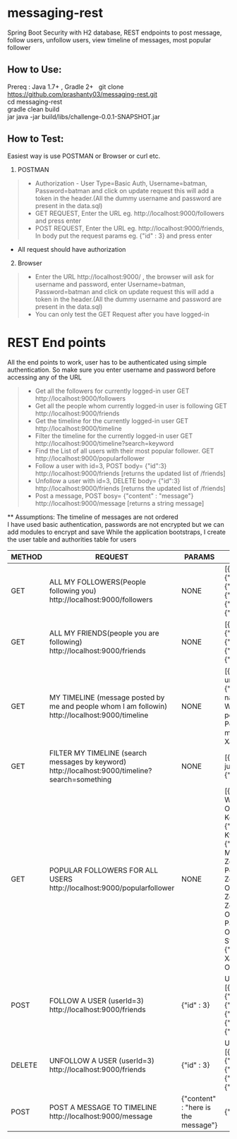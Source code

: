 # messaging-rest  
Spring Boot Security with H2 database, REST endpoints to post message, follow users, unfollow users, view timeline of messages, most popular follower 

## How to Use:  
Prereq : Java 1.7+ , Gradle 2+  
git clone https://github.com/prashanty03/messaging-rest.git  
cd messaging-rest  
gradle clean build  
jar java -jar build/libs/challenge-0.0.1-SNAPSHOT.jar  

## How to Test:
Easiest way is use POSTMAN or Browser or curl etc.
1. POSTMAN  
  > * Authorization - User Type=Basic Auth, Username=batman, Password=batman and click on update request this will add a token in the header.(All the dummy username and password are present in the data.sql)
  > * GET REQUEST, Enter the URL eg. http://localhost:9000/followers and press enter  
  > * POST REQUEST, Enter the URL eg. http://localhost:9000/friends, In body put the request params eg. {"id" : 3} and press enter  
  * All request should have authorization  
  
2. Browser
  > * Enter the URL http://localhost:9000/ , the browser will ask for username and password, enter Username=batman, Password=batman and click on update request this will add a token in the header.(All the dummy username and password are present in the data.sql)  
  > * You can only test the GET Request after you have logged-in
  

# REST End points
All the end points to work, user has to be authenticated using simple authentication. So make sure you enter username and password before accessing any of the URL

> * Get all the followers for currently logged-in user GET http://localhost:9000/followers  
> * Get all the people whom currently logged-in user is following GET http://localhost:9000/friends  
> * Get the timeline for the currently logged-in user  GET http://localhost:9000/timeline  
> * Filter the timeline for the currently logged-in user GET http://localhost:9000/timeline?search=keyword  
> * Find the List of all users with their most popular follower. GET http://localhost:9000/popularfollower  
> * Follow a user with id=3, POST body= {"id":3} http://localhost:9000/friends [returns the updated list of /friends]  
> * Unfollow a user with id=3, DELETE body= {"id":3} http://localhost:9000/friends [returns the updated list of /friends]  
> * Post a message, POST bosy= {"content" : "message"} http://localhost:9000/message [returns a string message]  

** Assumptions:
The timeline of messages are not ordered  
I have used basic authentication, passwords are not encrypted but we can add modules to encrypt and save
While the application bootstraps, I create the user table and authorities table for users





METHOD    |REQUEST                               |PARAMS                 | RESPONSE                                      |
----------|--------------------------------------|-----------------------|------------------------------------------------
GET | ALL MY FOLLOWERS(People following you)  http://localhost:9000/followers | NONE                      | [{"id":10,"handle":"profx","name":"Charles Xavier"},{"id":8,"handle":"spiderman","name":"Peter Parker"},{"id":5,"handle":"alfred","name":"Alfred Pennyworth"},{"id":3,"handle":"catwoman","name":"Selina Kyle"},{"id":6,"handle":"dococ","name":"Otto Octavius"},{"id":9,"handle":"ironman","name":"Tony Stark"}] |  
GET | ALL MY FRIENDS(people you are following)  http://localhost:9000/friends | NONE | [{"id":8,"handle":"spiderman","name":"Peter Parker"},{"id":10,"handle":"profx","name":"Charles Xavier"},{"id":5,"handle":"alfred","name":"Alfred Pennyworth"},{"id":4,"handle":"daredevil","name":"Matt Murdock"},{"id":2,"handle":"superman","name":"Clark Kent"}]|
GET | MY TIMELINE (message posted by me and people whom I am followin)  http://localhost:9000/timeline | NONE |[{"content":"Cras convallis convallis dolor. Quisque tincidunt pede ac urna. Ut","user":{"id":2,"handle":"superman","name":"Clark Kent"}},{"content":"sociis natoque penatibus et magnis dis parturient montes, nascetur ridiculus","user":{"id":1,"handle":"batman","name":"Bruce Wayne"}},{"content":"cubilia Curae; Donec tincidunt. Donec vitae erat vel pede blandit","user":{"id":5,"handle":"alfred","name":"Alfred Pennyworth"}},{"content":"libero. Proin sed turpis nec mauris blandit mattis. Cras eget","user":{"id":10,"handle":"profx","name":"Charles Xavier"}}] |
GET | FILTER MY TIMELINE (search messages by keyword) http://localhost:9000/timeline?search=something | NONE | [{"content":"Some men aren't looking for something logical, some men just want to watch the world burn.","user":{"id":5,"handle":"alfred","name":"Alfred Pennyworth"}}]|
GET | POPULAR FOLLOWERS FOR ALL USERS http://localhost:9000/popularfollower | NONE | [{"id":1,"handle":"batman","name":"Bruce Wayne","followerId":6,"followerHandle":"dococ","followerName":"Otto Octavius"},{"id":2,"handle":"superman","name":"Clark Kent","followerId":7,"followerHandle":"zod","followerName":"Dru-Zod"},{"id":3,"handle":"catwoman","name":"Selina Kyle","followerId":7,"followerHandle":"zod","followerName":"Dru-Zod"},{"id":4,"handle":"daredevil","name":"Matt Murdock","followerId":7,"followerHandle":"zod","followerName":"Dru-Zod"},{"id":5,"handle":"alfred","name":"Alfred Pennyworth","followerId":7,"followerHandle":"zod","followerName":"Dru-Zod"},{"id":6,"handle":"dococ","name":"Otto Octavius","followerId":7,"followerHandle":"zod","followerName":"Dru-Zod"},{"id":7,"handle":"zod","name":"Dru-Zod","followerId":6,"followerHandle":"dococ","followerName":"Otto Octavius"},{"id":8,"handle":"spiderman","name":"Peter Parker","followerId":6,"followerHandle":"dococ","followerName":"Otto Octavius"},{"id":9,"handle":"ironman","name":"Tony Stark","followerId":7,"followerHandle":"zod","followerName":"Dru-Zod"},{"id":10,"handle":"profx","name":"Charles Xavier","followerId":6,"followerHandle":"dococ","followerName":"Otto Octavius"}]|
POST | FOLLOW A USER (userId=3) http://localhost:9000/friends | {"id" : 3} | Updated List of Users(includes the new entry)[{"id":8,"handle":"spiderman","name":"Peter Parker"},{"id":10,"handle":"profx","name":"Charles Xavier"},{"id":5,"handle":"alfred","name":"Alfred Pennyworth"},{"id":4,"handle":"daredevil","name":"Matt Murdock"},{"id":2,"handle":"superman","name":"Clark Kent"},{"id":3,"handle":"catwoman","name":"Selina Kyle"}] |
DELETE | UNFOLLOW A USER (userId=3) http://localhost:9000/friends | {"id" : 3} | Updated List of Users(removes the userId passed) [{"id":8,"handle":"spiderman","name":"Peter Parker"},{"id":10,"handle":"profx","name":"Charles Xavier"},{"id":5,"handle":"alfred","name":"Alfred Pennyworth"},{"id":4,"handle":"daredevil","name":"Matt Murdock"},{"id":2,"handle":"superman","name":"Clark Kent"}]|
POST | POST A MESSAGE TO TIMELINE http://localhost:9000/message | {"content" : "here is the message"} | {"httpCode":"200","message":"Message posted to your timeline"}
